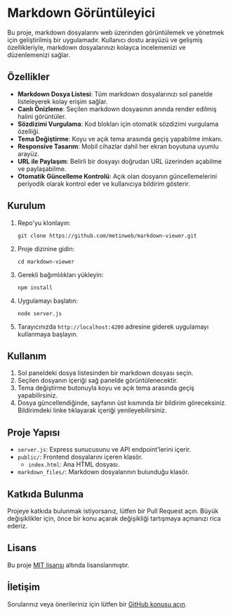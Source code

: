 # Markdown Görüntüleyici

Bu proje, markdown dosyalarını web üzerinden görüntülemek ve yönetmek için geliştirilmiş bir uygulamadır. Kullanıcı dostu arayüzü ve gelişmiş özellikleriyle, markdown dosyalarınızı kolayca incelemenizi ve düzenlemenizi sağlar.

## Özellikler

- **Markdown Dosya Listesi**: Tüm markdown dosyalarınızı sol panelde listeleyerek kolay erişim sağlar.
- **Canlı Önizleme**: Seçilen markdown dosyasının anında render edilmiş halini görüntüler.
- **Sözdizimi Vurgulama**: Kod blokları için otomatik sözdizimi vurgulama özelliği.
- **Tema Değiştirme**: Koyu ve açık tema arasında geçiş yapabilme imkanı.
- **Responsive Tasarım**: Mobil cihazlar dahil her ekran boyutuna uyumlu arayüz.
- **URL ile Paylaşım**: Belirli bir dosyayı doğrudan URL üzerinden açabilme ve paylaşabilme.
- **Otomatik Güncelleme Kontrolü**: Açık olan dosyanın güncellemelerini periyodik olarak kontrol eder ve kullanıcıya bildirim gösterir.

## Kurulum

1. Repo'yu klonlayın:
   ```
   git clone https://github.com/metinweb/markdown-viewer.git
   ```

2. Proje dizinine gidin:
   ```
   cd markdown-viewer
   ```

3. Gerekli bağımlılıkları yükleyin:
   ```
   npm install
   ```

4. Uygulamayı başlatın:
   ```
   node server.js
   ```

5. Tarayıcınızda `http://localhost:4200` adresine giderek uygulamayı kullanmaya başlayın.

## Kullanım

1. Sol paneldeki dosya listesinden bir markdown dosyası seçin.
2. Seçilen dosyanın içeriği sağ panelde görüntülenecektir.
3. Tema değiştirme butonuyla koyu ve açık tema arasında geçiş yapabilirsiniz.
4. Dosya güncellendiğinde, sayfanın üst kısmında bir bildirim göreceksiniz. Bildirimdeki linke tıklayarak içeriği yenileyebilirsiniz.

## Proje Yapısı

- `server.js`: Express sunucusunu ve API endpoint'lerini içerir.
- `public/`: Frontend dosyalarını içeren klasör.
  - `index.html`: Ana HTML dosyası.
- `markdown_files/`: Markdown dosyalarının bulunduğu klasör.

## Katkıda Bulunma

Projeye katkıda bulunmak istiyorsanız, lütfen bir Pull Request açın. Büyük değişiklikler için, önce bir konu açarak değişikliği tartışmaya açmanızı rica ederiz.

## Lisans

Bu proje [MIT lisansı](LICENSE) altında lisanslanmıştır.

## İletişim

Sorularınız veya önerileriniz için lütfen bir [GitHub konusu açın](https://github.com/kullaniciadi/markdown-goruntleyici/issues).